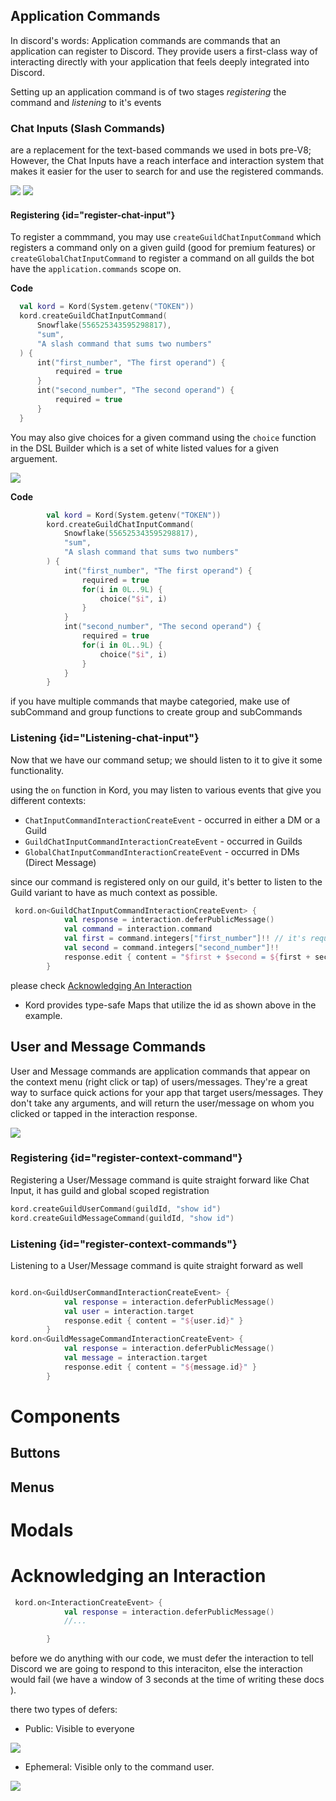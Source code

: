## Application Commands
In discord's words:
Application commands are commands that an application can register to Discord. They provide users a first-class way of interacting directly with your application that feels deeply integrated into Discord.

Setting up an application command is of two stages *registering* the command and *listening* to it's events

### Chat Inputs (Slash Commands)

are a replacement for the text-based commands we used in bots pre-V8; However, the Chat Inputs have a reach interface and interaction system that makes it easier for the user to search for and use the registered commands.

![](https://imgur.com/cc2efaO.png)
![](https://imgur.com/aC6uazj.png)

#### Registering {id="register-chat-input"}

To register a commmand, you may use `createGuildChatInputCommand` which registers a command only on a given guild (good for premium features)
or `createGlobalChatInputCommand` to register a command on all guilds the bot have the `application.commands` scope on.

**Code**

```kotlin
  val kord = Kord(System.getenv("TOKEN"))
  kord.createGuildChatInputCommand(
      Snowflake(556525343595298817),
      "sum",
      "A slash command that sums two numbers"
  ) {
      int("first_number", "The first operand") {
          required = true
      }
      int("second_number", "The second operand") {
          required = true
      }
  }
```
You may also give choices for a given command using the `choice` function in the DSL Builder which is a set of white listed values for a given arguement.

![](https://imgur.com/FTwHNP3.png)

**Code**
```kotlin
        val kord = Kord(System.getenv("TOKEN"))
        kord.createGuildChatInputCommand(
            Snowflake(556525343595298817),
            "sum",
            "A slash command that sums two numbers"
        ) {
            int("first_number", "The first operand") {
                required = true
                for(i in 0L..9L) {
                    choice("$i", i)
                }
            }
            int("second_number", "The second operand") {
                required = true
                for(i in 0L..9L) {
                    choice("$i", i)
                }
            }
        }
```
if you have multiple commands that maybe categoried, make use of subCommand and group functions to create group and subCommands
### Listening  {id="Listening-chat-input"}

Now that we have our command setup; we should listen to it to give it some functionality.

using the `on` function in Kord, you may listen to various events that give you different contexts:

* `ChatInputCommandInteractionCreateEvent` - occurred in either a DM or a Guild
* `GuildChatInputCommandInteractionCreateEvent` - occurred in Guilds
* `GlobalChatInputCommandInteractionCreateEvent` - occurred in DMs (Direct Message)

since our command is registered only on our guild, it's better to listen to the Guild variant to have as much context as possible.
```kotlin
 kord.on<GuildChatInputCommandInteractionCreateEvent> {
            val response = interaction.deferPublicMessage()
            val command = interaction.command
            val first = command.integers["first_number"]!! // it's required so it's never null
            val second = command.integers["second_number"]!! 
            response.edit { content = "$first + $second = ${first + second}" }
        }
```
 please check [Acknowledging An Interaction](https://github.com/kordlib/kord/wiki/Interactions#acknowledging-an-interaction)
* Kord provides type-safe Maps that utilize the id as shown above in the example.


## User and Message Commands

User and Message commands are application commands that appear on the context menu (right click or tap) of users/messages. They're a great way to surface quick actions for your app that target users/messages. They don't take any arguments, and will return the user/message on whom you clicked or tapped in the interaction response.

![](https://imgur.com/jGzPZ7A.gif)

### Registering  {id="register-context-command"}

Registering a User/Message command is quite straight forward like Chat Input, it has guild and global scoped registration

```kotlin
kord.createGuildUserCommand(guildId, "show id")
kord.createGuildMessageCommand(guildId, "show id")
```       

### Listening {id="register-context-commands"}

Listening to a User/Message command is quite straight forward as well
```kotlin

kord.on<GuildUserCommandInteractionCreateEvent> {
            val response = interaction.deferPublicMessage()
            val user = interaction.target
            response.edit { content = "${user.id}" }
        }
kord.on<GuildMessageCommandInteractionCreateEvent> {
            val response = interaction.deferPublicMessage()
            val message = interaction.target
            response.edit { content = "${message.id}" }
        }
```
# Components
## Buttons
## Menus
# Modals
# Acknowledging an Interaction

```kotlin
 kord.on<InteractionCreateEvent> {
            val response = interaction.deferPublicMessage()
            //...

        }
```
before we do anything with our code, we must defer the interaction to tell Discord we are going to respond to this interaciton, else the interaction would fail (we have a window of 3 seconds at the time of writing these docs ).

there two types of defers:
- Public: Visible to everyone

![](https://imgur.com/j1wjPA2.gif)

- Ephemeral: Visible only to the command user.

![](https://imgur.com/SJkTsOR.gif)

